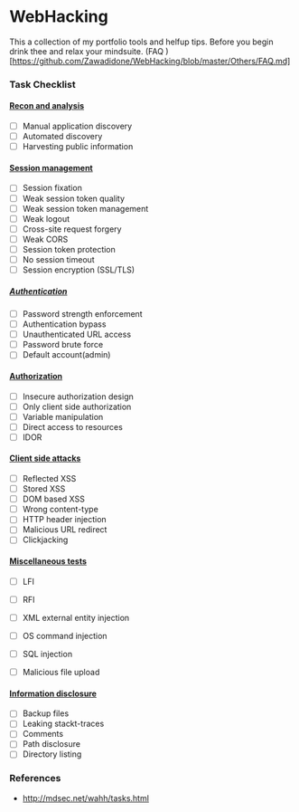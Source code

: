 # WebHacking

This a collection of my portfolio tools and helfup tips. Before you begin drink thee and relax your mindsuite. (FAQ
)[https://github.com/Zawadidone/WebHacking/blob/master/Others/FAQ.md]


### Task Checklist

#### [Recon and analysis](https://github.com/Zawadidone/WebHacking/blob/master/Assesment/Recon%20and%20analysis.md)

- [ ] Manual application discovery
- [ ] Automated discovery
- [ ] Harvesting public information

####  [Session management](https://github.com/Zawadidone/WebHacking/blob/master/Assesment/Session%20management.md)
- [ ] Session fixation
- [ ] Weak session token quality
- [ ] Weak session token management
- [ ] Weak logout
- [ ] Cross-site request forgery
- [ ] Weak CORS
- [ ] Session token protection
- [ ] No session timeout
- [ ] Session encryption (SSL/TLS)

##### [Authentication](https://github.com/Zawadidone/WebHacking/blob/master/Assesment/Authentication.md)

- [ ] Password strength enforcement
- [ ] Authentication bypass
- [ ] Unauthenticated URL access
- [ ] Password brute force
- [ ] Default account(admin)

#### [Authorization](https://github.com/Zawadidone/WebHacking/blob/master/Assesment/Authorization.md)

- [ ] Insecure authorization design
- [ ] Only client side authorization
- [ ] Variable manipulation
- [ ] Direct access to resources
- [ ] IDOR

#### [Client side attacks](https://github.com/Zawadidone/WebHacking/blob/master/Assesment/Client%20side%20attacks.md)

- [ ] Reflected XSS
- [ ] Stored XSS
- [ ] DOM based XSS
- [ ] Wrong content-type
- [ ] HTTP header injection
- [ ] Malicious URL redirect
- [ ] Clickjacking

#### [Miscellaneous tests](https://github.com/Zawadidone/WebHacking/blob/master/Assesment/Miscellaneous%20tests.md)

- [ ] LFI
- [ ] RFI
- [ ] XML external entity injection
- [ ] OS command injection
- [ ] SQL injection
- [ ] Malicious file upload


#### [Information disclosure](https://github.com/Zawadidone/WebHacking/blob/master/Assesment/Information%20disclosure.md)

- [ ] Backup files
- [ ] Leaking stackt-traces
- [ ] Comments
- [ ] Path disclosure
- [ ] Directory listing

### References
*  http://mdsec.net/wahh/tasks.html
